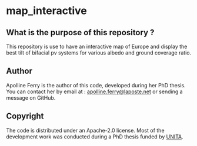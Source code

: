# map_interactive

## What is the purpose of this repository ? 
This repository is use to have an interactive map of Europe and display the best tilt of bifacial pv systems for various albedo and ground coverage ratio. 

## Author

Apolline Ferry is the author of this code, developed during her PhD thesis. You can contact her by email at : apolline.ferry@laposte.net or sending a message on GitHub. 

## Copyright
The code is distributed under an Apache-2.0 license. 
Most of the development work was conducted during a PhD thesis funded by [UNITA](https://univ-unita.eu/Sites/UNITA/en/).
